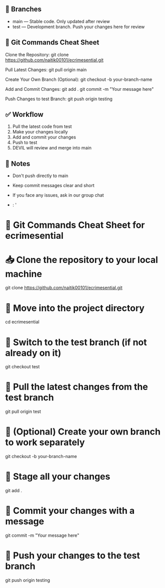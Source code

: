 ## 🌿 Branches
- main — Stable code. Only updated after review
- test — Development branch. Push your changes here for review

## 🔧 Git Commands Cheat Sheet
Clone the Repository:
git clone https://github.com/naitik00101/ecrimesential.git

Pull Latest Changes:
git pull origin main

Create Your Own Branch (Optional):
git checkout -b your-branch-name

Add and Commit Changes:
git add .
git commit -m "Your message here"

Push Changes to test Branch:
git push origin testing

## ✅ Workflow
1. Pull the latest code from test
2. Make your changes locally
3. Add and commit your changes
4. Push to test
5. DEVIL will review and merge into main

## 📌 Notes
- Don't push directly to main
- Keep commit messages clear and short
- If you face any issues, ask in our group chat

- : '
# 🔧 Git Commands Cheat Sheet for ecrimesential

# 📥 Clone the repository to your local machine
git clone https://github.com/naitik00101/ecrimesential.git

# 📂 Move into the project directory
cd ecrimesential

# 🌿 Switch to the test branch (if not already on it)
git checkout test

# 🔄 Pull the latest changes from the test branch
git pull origin test

# 🌱 (Optional) Create your own branch to work separately
git checkout -b your-branch-name

# 💾 Stage all your changes
git add .

# 📝 Commit your changes with a message
git commit -m "Your message here"

# 🚀 Push your changes to the test branch
git push origin testing
